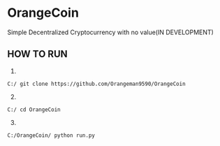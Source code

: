 # OrangeCoin

Simple Decentralized Cryptocurrency with no value(IN DEVELOPMENT)

HOW TO RUN
-----------------
1. 
```
C:/ git clone https://github.com/Orangeman9590/OrangeCoin
```
2.
```
C:/ cd OrangeCoin
```
3.
```
C:/OrangeCoin/ python run.py
```
